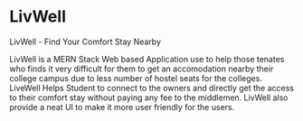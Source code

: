 # LivWell
LivWell - Find Your Comfort Stay Nearby

LivWell is a MERN Stack Web based Application use to help those tenates who finds it very difficult for them to get an accomodation
nearby their college campus due to less number of hostel seats for the colleges.
LiveWell Helps Student to connect to the owners and directly get the access to their comfort stay without paying any fee to the middlemen.
LivWell also provide a neat UI to make it more user friendly for the users.

